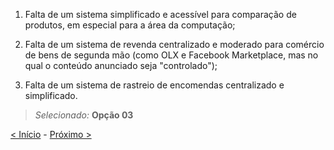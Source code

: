 1) Falta de um sistema simplificado e acessível para comparação de produtos, em especial para a área da computação;

2) Falta de um sistema de revenda centralizado e moderado para comércio de bens de segunda mão (como OLX e Facebook Marketplace, mas no qual o conteúdo anunciado seja "controlado");

 3) Falta de um sistema de rastreio de encomendas centralizado e simplificado.

> *Selecionado:* **Opção 03**

[< Início](README) - [Próximo >](Hipóteses)